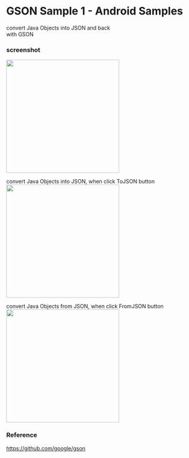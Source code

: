 GSON Sample 1 - Android Samples
===============

convert Java Objects into JSON and back <br/>
with GSON <br/>

### screenshot <br/>
<image src="https://raw.githubusercontent.com/ohwada/Android_Samples/master/GsonSampl1/screenshot/screenshot_gson_main.png" width="300" /><br/>

convert Java Objects into JSON, when click ToJSON button <br/>
<image src="https://raw.githubusercontent.com/ohwada/Android_Samples/master/GsonSampl1/screenshot/screenshot_gson_to_json.png" width="300" /><br/>

convert Java Objects from JSON, when click FromJSON button <br/>
<image src="https://raw.githubusercontent.com/ohwada/Android_Samples/master/GsonSampl1/screenshot/screenshot_gson_from_json.png" width="300" /><br/>

### Reference <br/>
https://github.com/google/gson
